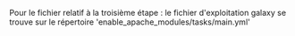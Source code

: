 Pour le fichier relatif à la troisième étape : le fichier d'exploitation galaxy se trouve sur le répertoire 'enable_apache_modules/tasks/main.yml'
